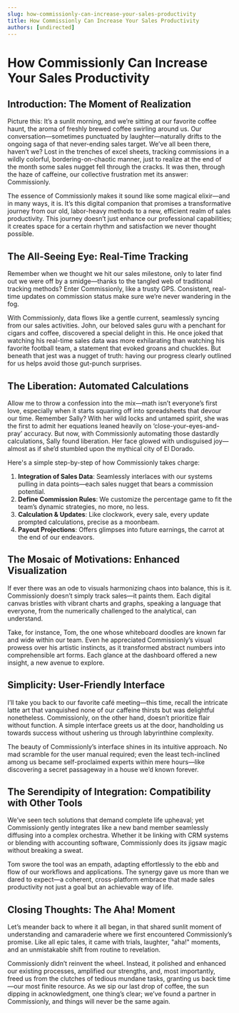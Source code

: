 ```yaml
---
slug: how-commissionly-can-increase-your-sales-productivity
title: How Commissionly Can Increase Your Sales Productivity
authors: [undirected]
---
```



# How Commissionly Can Increase Your Sales Productivity

## Introduction: The Moment of Realization

Picture this: It’s a sunlit morning, and we’re sitting at our favorite coffee haunt, the aroma of freshly brewed coffee swirling around us. Our conversation—sometimes punctuated by laughter—naturally drifts to the ongoing saga of that never-ending sales target. We’ve all been there, haven’t we? Lost in the trenches of excel sheets, tracking commissions in a wildly colorful, bordering-on-chaotic manner, just to realize at the end of the month some sales nugget fell through the cracks. It was then, through the haze of caffeine, our collective frustration met its answer: Commissionly.

The essence of Commissionly makes it sound like some magical elixir—and in many ways, it is. It’s this digital companion that promises a transformative journey from our old, labor-heavy methods to a new, efficient realm of sales productivity. This journey doesn’t just enhance our professional capabilities; it creates space for a certain rhythm and satisfaction we never thought possible.

## The All-Seeing Eye: Real-Time Tracking

Remember when we thought we hit our sales milestone, only to later find out we were off by a smidge—thanks to the tangled web of traditional tracking methods? Enter Commissionly, like a trusty GPS. Consistent, real-time updates on commission status make sure we’re never wandering in the fog. 

With Commissionly, data flows like a gentle current, seamlessly syncing from our sales activities. John, our beloved sales guru with a penchant for cigars and coffee, discovered a special delight in this. He once joked that watching his real-time sales data was more exhilarating than watching his favorite football team, a statement that evoked groans and chuckles. But beneath that jest was a nugget of truth: having our progress clearly outlined for us helps avoid those gut-punch surprises.

## The Liberation: Automated Calculations

Allow me to throw a confession into the mix—math isn’t everyone’s first love, especially when it starts squaring off into spreadsheets that devour our time. Remember Sally? With her wild locks and untamed spirit, she was the first to admit her equations leaned heavily on ‘close-your-eyes-and-pray’ accuracy. But now, with Commissionly automating those dastardly calculations, Sally found liberation. Her face glowed with undisguised joy—almost as if she’d stumbled upon the mythical city of El Dorado.

Here's a simple step-by-step of how Commissionly takes charge:

1. **Integration of Sales Data**: Seamlessly interlaces with our systems pulling in data points—each sales nugget that bears a commission potential.
2. **Define Commission Rules**: We customize the percentage game to fit the team’s dynamic strategies, no more, no less.
3. **Calculation & Updates**: Like clockwork, every sale, every update prompted calculations, precise as a moonbeam.
4. **Payout Projections**: Offers glimpses into future earnings, the carrot at the end of our endeavors.

## The Mosaic of Motivations: Enhanced Visualization

If ever there was an ode to visuals harmonizing chaos into balance, this is it. Commissionly doesn’t simply track sales—it paints them. Each digital canvas bristles with vibrant charts and graphs, speaking a language that everyone, from the numerically challenged to the analytical, can understand. 

Take, for instance, Tom, the one whose whiteboard doodles are known far and wide within our team. Even he appreciated Commissionly’s visual prowess over his artistic instincts, as it transformed abstract numbers into comprehensible art forms. Each glance at the dashboard offered a new insight, a new avenue to explore.

## Simplicity: User-Friendly Interface

I’ll take you back to our favorite café meeting—this time, recall the intricate latte art that vanquished none of our caffeine thirsts but was delightful nonetheless. Commissionly, on the other hand, doesn’t prioritize flair without function. A simple interface greets us at the door, handholding us towards success without ushering us through labyrinthine complexity.

The beauty of Commissionly’s interface shines in its intuitive approach. No mad scramble for the user manual required; even the least tech-inclined among us became self-proclaimed experts within mere hours—like discovering a secret passageway in a house we’d known forever.

## The Serendipity of Integration: Compatibility with Other Tools

We’ve seen tech solutions that demand complete life upheaval; yet Commissionly gently integrates like a new band member seamlessly diffusing into a complex orchestra. Whether it be linking with CRM systems or blending with accounting software, Commissionly does its jigsaw magic without breaking a sweat.

Tom swore the tool was an empath, adapting effortlessly to the ebb and flow of our workflows and applications. The synergy gave us more than we dared to expect—a coherent, cross-platform embrace that made sales productivity not just a goal but an achievable way of life.

## Closing Thoughts: The Aha! Moment

Let’s meander back to where it all began, in that shared sunlit moment of understanding and camaraderie where we first encountered Commissionly’s promise. Like all epic tales, it came with trials, laughter, "aha!" moments, and an unmistakable shift from routine to revelation.

Commissionly didn’t reinvent the wheel. Instead, it polished and enhanced our existing processes, amplified our strengths, and, most importantly, freed us from the clutches of tedious mundane tasks, granting us back time—our most finite resource. As we sip our last drop of coffee, the sun dipping in acknowledgment, one thing’s clear; we’ve found a partner in Commissionly, and things will never be the same again.
